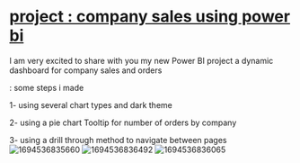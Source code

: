 # [project : company sales using power bi ](https://github.com/mo0Raslan/bi-sales)

I am very excited to share with you my new Power BI project 
a dynamic dashboard for company sales and orders

 : some steps i made 

1- using several chart types and dark theme

2- using a pie chart Tooltip for number of orders by company

3- using a drill through method to navigate between pages
![1694536835660](https://github.com/mo0Raslan/bi-sales/assets/121052983/8a584213-65c2-4cfe-b232-5d4da1d4a8cc)
![1694536836492](https://github.com/mo0Raslan/bi-sales/assets/121052983/5494ede3-db96-412e-8eb8-78162c4bbc89)
![1694536836065](https://github.com/mo0Raslan/bi-sales/assets/121052983/8e265940-28b1-417b-9c9b-eb020879efb1)
